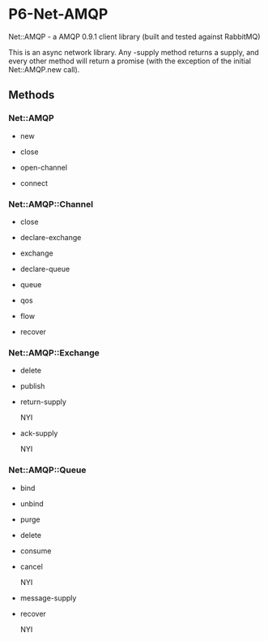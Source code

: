 P6-Net-AMQP
===========

Net::AMQP - a AMQP 0.9.1 client library (built and tested against RabbitMQ)

This is an async network library. Any -supply method returns a supply, and every
other method will return a promise (with the exception of the initial Net::AMQP.new
call).

## Methods ##

### Net::AMQP ###

 -  new

 -  close

 -  open-channel

 -  connect

### Net::AMQP::Channel ###

 -  close

 -  declare-exchange

 -  exchange

 -  declare-queue

 -  queue

 -  qos

 -  flow

 -  recover

### Net::AMQP::Exchange ###

 -  delete

 -  publish

 -  return-supply
    
    NYI

 -  ack-supply
    
    NYI

### Net::AMQP::Queue ###

 -  bind
    
 -  unbind
    
 -  purge

 -  delete

 -  consume

 -  cancel
    
    NYI

 -  message-supply

 -  recover
    
    NYI
